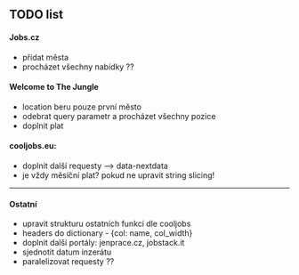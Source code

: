 ## TODO list

#### Jobs.cz
- přidat města
- procházet všechny nabídky ??

#### Welcome to The Jungle
- location beru pouze první město
- odebrat query parametr a procházet všechny pozice
- doplnit plat

#### cooljobs.eu:
- doplnit další requesty --> data-nextdata
- je vždy měsíční plat? pokud ne upravit string slicing!

---
#### Ostatní
- upravit strukturu ostatních funkcí dle cooljobs
- headers do dictionary - {col: name, col_width}
- doplnit další portály: jenprace.cz, jobstack.it
- sjednotit datum inzerátu
- paralelizovat requesty ??
